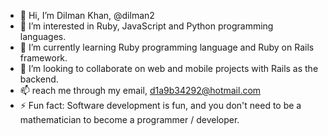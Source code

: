 - 👋 Hi, I’m Dilman Khan, @dilman2
- 👀 I’m interested in Ruby, JavaScript and Python programming languages.
- 🌱 I’m currently learning Ruby programming language and Ruby on Rails framework.
- 💞️ I’m looking to collaborate on web and mobile projects with Rails as the backend.
- 📫 reach me through my email, d1a9b34292@hotmail.com 
- ⚡ Fun fact: Software development is fun, and you don't need to be a mathematician to become a programmer / developer.

